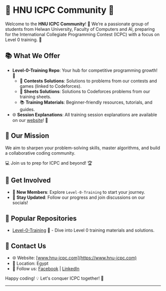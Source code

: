# 🎉 HNU ICPC Community 🎉

Welcome to the **HNU ICPC Community**! 🚀 We’re a passionate group of students from Helwan University, Faculty of Computers and AI, preparing for the International Collegiate Programming Contest (ICPC) with a focus on Level 0 training. 🌟

## 📚 What We Offer
- **Level-0-Training Repo**: Your hub for competitive programming growth! 📂  
  - 🎯 **Contests Solutions**: Solutions to problems from our contests and games (linked to Codeforces).  
  - 📝 **Sheets Solutions**: Solutions to Codeforces problems from our training sheets.  
  - 📚 **Training Materials**: Beginner-friendly resources, tutorials, and guides.  
- 🌐 **Session Explanations**: All training session explanations are available on our [website](https://www.hnu-icpc.com)! 🎥

## 🎯 Our Mission
We aim to sharpen your problem-solving skills, master algorithms, and build a collaborative coding community. 

💻 Join us to prep for ICPC and beyond! 🏆

## 🚀 Get Involved
- 🌱 **New Members**: Explore `Level-0-Training` to start your journey.  
- 📢 **Stay Updated**: Follow our progress and join discussions on our socials!  

## 📌 Popular Repositories
- [Level-0-Training](https://github.com/HNU-ICPC-Community/Level-0-Training) 🌟 - Dive into Level 0 training materials and solutions.

## 📧 Contact Us
- 🌐 Website: [www.hnu-icpc.com](https://www.hnu-icpc.com)  
- 📍 Location: Egypt  
- 📱 Follow us: [Facebook](https://www.facebook.com/hnu.icpc) | [LinkedIn](https://www.linkedin.com/company/hnu-icpc-community)

Happy coding! 💡 Let's conquer ICPC together! 🥇

---
